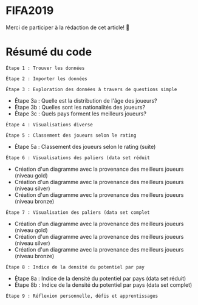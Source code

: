 # FIFA2019

Merci de participer à la rédaction de cet article! 🖤

# Résumé du code

`Étape 1 : Trouver les données`

`Étape 2 : Importer les données`

`Étape 3 : Exploration des données à travers de questions simple`
   - Étape 3a : Quelle est la distribution de l'âge des joueurs?
   - Étape 3b : Quelles sont les nationalités des joueurs?
   - Étape 3c : Quels pays forment les meilleurs joueurs?
    
`Étape 4 : Visualisations diverse`

`Étape 5 : Classement des joueurs selon le rating`
   - Étape 5a : Classement des joueurs selon le rating (suite)
    
`Étape 6 : Visualisations des paliers (data set réduit`
   - Création d'un diagramme avec la provenance des meilleurs joueurs (niveau gold)
   - Création d'un diagramme avec la provenance des meilleurs joueurs (niveau silver)
   - Création d'un diagramme avec la provenance des meilleurs joueurs (niveau bronze)
    
`Étape 7 : Visualisation des paliers (data set complet`
   - Création d'un diagramme avec la provenance des meilleurs joueurs (niveau gold)
   - Création d'un diagramme avec la provenance des meilleurs joueurs (niveau silver)
   - Création d'un diagramme avec la provenance des meilleurs joueurs (niveau bronze)
    
`Étape 8 : Indice de la densité du potentiel par pay`
   - Étape 8a : Indice de la densité du potentiel par pays (data set réduit)
   - Étape 8b : Indice de la densité du potentiel par pays (data set complet)

`Étape 9 : Réflexion personnelle, défis et apprentissages`
